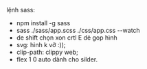 lệnh sass:
- npm install -g sass
- sass ./sass/app.scss ./css/app.css --watch
- de shift chọn xon crtl E dẻ gop hình
- svg: hình k vỡ :));
- clip-path: clippy web;
- flex 1 0 auto dành cho silder.